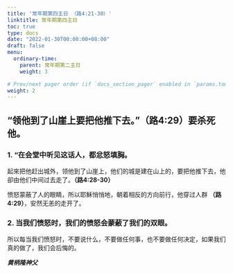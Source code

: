 ```yaml
---
title: '常年期第四主日 （路4:21-30）'
linktitle: 常年期第四主日
toc: true
type: docs
date: "2022-01-30T00:00:00+08:00"
draft: false
menu:
  ordinary-time:
    parent: 常年期第二主日
    weight: 3

# Prev/next pager order (if `docs_section_pager` enabled in `params.toml`)
weight: 2
---
```


## “领他到了山崖上要把他推下去。”（路4:29）要杀死他。

### 1. “在会堂中听见这话人，都忿怒填胸。
起來把他赶出城外，领他到了山崖上，他们的城是建在山上的，要把他推下去，他卻由他们中间过去走了。**（路4:28-30）**

愤怒蒙蔽了人的眼睛，所以耶穌悄悄地，朝着相反的方向前行，他穿过人群 **（路4:29）**，安然无恙的走开了。

### 2. 当我们愤怒时，我们的愤怒会蒙蔽了我们的双眼。
所以每当我们愤怒时，不要说什么，不要做任何事，也不要做任何决定，如果我们真的做了，我们会后悔的。


___黄柄隆神父___
